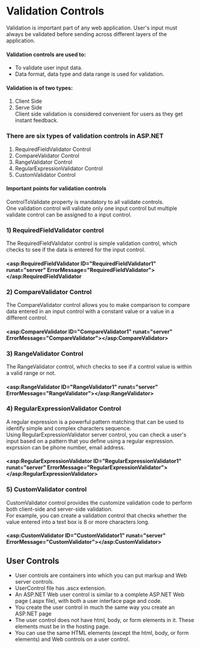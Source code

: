 # Validation Controls      <br/>

Validation is important part of any web application. User's input must always be validated before sending across different layers of the application.

#### Validation controls are used to:<br/>
- To validate user input data.
- Data format, data type and data range is used for validation.

#### Validation is of two types:<br/>
 1. Client Side
2. Serve Side<br/>
Client side validation is considered convenient for users as they get instant feedback.<br/>

### There are six types of validation controls in ASP.NET 
1) RequiredFieldValidator Control
2) CompareValidator Control
3) RangeValidator Control
4) RegularExpressionValidator Control
5) CustomValidator Control


#### Important points for validation controls<br/>
ControlToValidate property is mandatory to all validate controls.<br/>
One validation control will validate only one input control but multiple validate control can be assigned to a input control.


### 1) RequiredFieldValidator control

The RequiredFieldValidator control is simple validation control, which checks to see if the data is entered for the input control.<br/>
#### <asp:RequiredFieldValidator ID="RequiredFieldValidator1" runat="server" ErrorMessage="RequiredFieldValidator"></asp:RequiredFieldValidator

### 2) CompareValidator Control
 
The CompareValidator control allows you to make comparison to compare data entered in an input control with a constant value or a value in a different control.<br/>
#### <asp:CompareValidator ID="CompareValidator1" runat="server" ErrorMessage="CompareValidator"></asp:CompareValidator>

### 3) RangeValidator Control
 
The RangeValidator control, which checks to see if a control value is within a valid range or not.<br/>
#### <asp:RangeValidator ID="RangeValidator1" runat="server" ErrorMessage="RangeValidator"></asp:RangeValidator>

### 4) RegularExpressionValidator Control
 
A regular expression is a powerful pattern matching  that can be used to identify simple and complex characters sequence.<br/>
Using RegularExpressionValidator server control, you can check a user's input based on a pattern that you define using a regular expression.<br/>
 exprssion can be phone number, email address.<br/>
#### <asp:RegularExpressionValidator ID="RegularExpressionValidator1" runat="server" ErrorMessage="RegularExpressionValidator"></asp:RegularExpressionValidator>
 
 ### 5) CustomValidator control
 CustomValidator control provides the customize validation code to perform both client-side and server-side validation. <br/>
 For example, you can create a validation control that checks whether the value entered into a text box is 8 or more characters long.<br/> 
#### <asp:CustomValidator ID="CustomValidator1" runat="server" ErrorMessage="CustomValidator"></asp:CustomValidator>

## User Controls

- User controls are containers into which you can put markup and Web server controls.
- UserControl file has .ascx extension.
- An ASP.NET Web user control is similar to a complete ASP.NET Web page (.aspx file), with both a user interface page and code. 
- You create the user control in much the same way you create an ASP.NET page
- The user control does not have html, body, or form elements in it. These elements must be in the hosting page.
- You can use the same HTML elements (except the html, body, or form elements) and Web controls on a user control.

 
